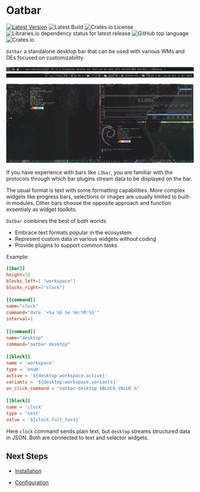 # Oatbar

[![Latest Version](https://img.shields.io/crates/v/oatbar.svg)](https://crates.io/crates/oatbar)
![Latest Build](https://img.shields.io/github/actions/workflow/status/igor-petruk/oatbar/on-push.yml)
![Crates.io License](https://img.shields.io/crates/l/oatbar)
![Libraries.io dependency status for latest release](https://img.shields.io/librariesio/release/cargo/oatbar)
![GitHub top language](https://img.shields.io/github/languages/top/igor-petruk/oatbar)
![Crates.io](https://img.shields.io/crates/d/oatbar?label=Cargo.io%20downloads)

`Oatbar` a standalone desktop bar that can be used with various WMs and DEs focused
on customizability.

![Panel Left](panel-sample-left.png)
![Panel Right](panel-sample-right.png)

[![Screenshot](https://raw.githubusercontent.com/igor-petruk/oatbar-media/main/screenshot-mini.png)](https://raw.githubusercontent.com/igor-petruk/oatbar-media/main/screenshot.png)

If you have experience with bars like `i3bar`, you are familiar with the protocols 
through which bar plugins stream data to be displayed on the bar. 

The usual format is text with some formatting capabilities. More complex widgets like
progress bars, selections or images are usually limited to built-in modules. 
Other bars choose the opposite approach and function exsentialy as widget toolkits.

`Oatbar` combines the best of both worlds

* Embrace text formats popular in the ecosystem 
* Represent custom data in various widgets without coding
* Provide plugins to support common tasks

Example:

```toml
[[bar]]
height=32
blocks_left=[ "workspace"]
blocks_right=["clock"]

[[command]]
name="clock"
command="date '+%a %b %e %H:%M:%S'"
interval=1

[[command]]
name="desktop"
command="oatbar-desktop"

[[block]]
name = 'workspace'
type = 'enum'
active = '${desktop:workspace.active}'
variants = '${desktop:workspace.variants}'
on_click_command = "oatbar-desktop $BLOCK_VALUE &"

[[block]]
name = 'clock'
type = 'text'
value = '${clock.full_text}'
```

Here `clock` command sends plain text, but `desktop` streams
structured data in JSON. Both are connected to text and selector
widgets.

## Next Steps

* [Installation](./installation.md)

* [Configuration](./configuration)
